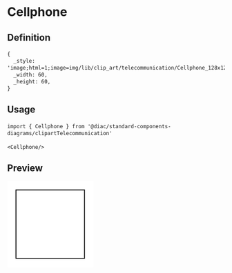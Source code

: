 # Cellphone

## Definition

```
{
  _style: 'image;html=1;image=img/lib/clip_art/telecommunication/Cellphone_128x128.pngstrokeColor=none;',
  _width: 60,
  _height: 60,
}
```

## Usage

```
import { Cellphone } from '@diac/standard-components-diagrams/clipartTelecommunication'

<Cellphone/>
```

## Preview

<img src="./cellphone.png" width="200"/>
